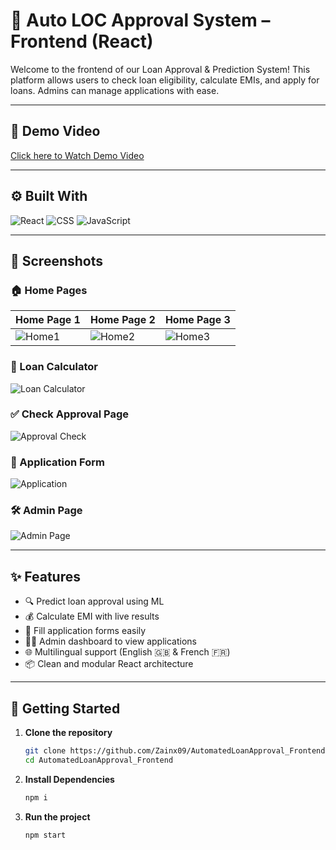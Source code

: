 # 🚀 Auto LOC Approval System – Frontend (React)

Welcome to the frontend of our Loan Approval & Prediction System! This platform allows users to check loan eligibility, calculate EMIs, and apply for loans. Admins can manage applications with ease.

---

## 🔗 Demo Video
[Click here to Watch Demo Video](https://drive.google.com/file/d/1vtqIuFuX7heDbz1GkNA2IpoejAp4gE0U/view?usp=drive_link)

---

## ⚙️ Built With

![React](https://img.shields.io/badge/Frontend-React-blue?style=for-the-badge&logo=react)
![CSS](https://img.shields.io/badge/Styled_with-CSS-blueviolet?style=for-the-badge&logo=css3)
![JavaScript](https://img.shields.io/badge/Language-JavaScript-yellow?style=for-the-badge&logo=javascript)

---

## 📸 Screenshots

### 🏠 Home Pages
| Home Page 1 | Home Page 2 | Home Page 3 |
|-------------|-------------|-------------|
| ![Home1](https://drive.google.com/uc?export=view&id=1SNuoHkKkhOqm40zWTrJ1fVz05dzr-cbq) | ![Home2](https://drive.google.com/uc?export=view&id=1FmKEAdG_F1wLlslP8SAQm8IytTnhG3IC) | ![Home3](https://drive.google.com/uc?export=view&id=1FmKEAdG_F1wLlslP8SAQm8IytTnhG3IC) |

### 🧮 Loan Calculator
![Loan Calculator](https://drive.google.com/uc?export=view&id=1UcxRakoZP7FGvBAQDxCHs5hROfstd7Ow)

### ✅ Check Approval Page
![Approval Check](https://drive.google.com/uc?export=view&id=1QmzxUBp30zFkaTfQVvImc2pnrHBmGUXM)

### 📝 Application Form
![Application](https://drive.google.com/uc?export=view&id=17rl2eaSCWBGiHBZtHy_R2wtZxLdr6-ug)

### 🛠️ Admin Page
![Admin Page](https://drive.google.com/uc?export=view&id=1Vzw1n56PD7Vi0wj8q7nURqXW8TCAPgsp)

---


## ✨ Features

- 🔍 Predict loan approval using ML
- 💰 Calculate EMI with live results
- 📝 Fill application forms easily
- 👨‍💼 Admin dashboard to view applications
- 🌐 Multilingual support (English 🇬🇧 & French 🇫🇷)  
- 📦 Clean and modular React architecture

---

## 🚀 Getting Started

1. **Clone the repository**
   ```bash
   git clone https://github.com/Zainx09/AutomatedLoanApproval_Frontend.git
   cd AutomatedLoanApproval_Frontend

2. **Install Dependencies**
   ```bash
   npm i

3. **Run the project**
   ```bash
   npm start